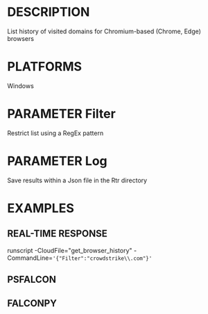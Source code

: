 # DESCRIPTION
List history of visited domains for Chromium-based (Chrome, Edge) browsers

# PLATFORMS
Windows

# PARAMETER Filter
Restrict list using a RegEx pattern

# PARAMETER Log
Save results within a Json file in the Rtr directory

# EXAMPLES

## REAL-TIME RESPONSE
runscript -CloudFile="get_browser_history" -CommandLine=```'{"Filter":"crowdstrike\\.com"}'```

## PSFALCON

## FALCONPY

